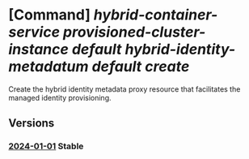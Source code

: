 # [Command] _hybrid-container-service provisioned-cluster-instance default hybrid-identity-metadatum default create_

Create the hybrid identity metadata proxy resource that facilitates the managed identity provisioning.

## Versions

### [2024-01-01](/Resources/mgmt-plane/L3tjb25uZWN0ZWRjbHVzdGVycmVzb3VyY2V1cml9L3Byb3ZpZGVycy9taWNyb3NvZnQuaHlicmlkY29udGFpbmVyc2VydmljZS9wcm92aXNpb25lZGNsdXN0ZXJpbnN0YW5jZXMvZGVmYXVsdC9oeWJyaWRpZGVudGl0eW1ldGFkYXRhL2RlZmF1bHQ=/2024-01-01.xml) **Stable**

<!-- mgmt-plane /{connectedclusterresourceuri}/providers/microsoft.hybridcontainerservice/provisionedclusterinstances/default/hybrididentitymetadata/default 2024-01-01 -->
